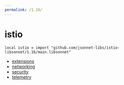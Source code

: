 ```yaml
---
permalink: /1.16/
---
```


# istio

```jsonnet
local istio = import "github.com/jsonnet-libs/istio-libsonnet/1.16/main.libsonnet"
```



* [extensions](extensions/index.md)
* [networking](networking/index.md)
* [security](security/index.md)
* [telemetry](telemetry/index.md)